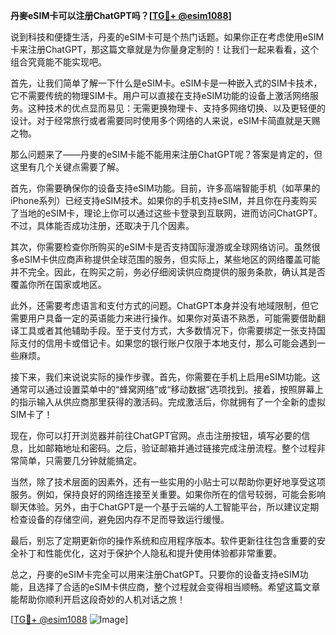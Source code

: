 **丹麥eSIM卡可以注册ChatGPT吗？[[TG💪+ @esim1088](https://t.me/s/esim1088)]**

说到科技和便捷生活，丹麦的eSIM卡可是个热门话题。如果你正在考虑使用eSIM卡来注册ChatGPT，那这篇文章就是为你量身定制的！让我们一起来看看，这个组合究竟能不能实现吧。

首先，让我们简单了解一下什么是eSIM卡。eSIM卡是一种嵌入式的SIM卡技术，它不需要传统的物理SIM卡。用户可以直接在支持eSIM功能的设备上激活网络服务。这种技术的优点显而易见：无需更换物理卡、支持多网络切换、以及更轻便的设计。对于经常旅行或者需要同时使用多个网络的人来说，eSIM卡简直就是天赐之物。

那么问题来了——丹麥的eSIM卡能不能用来注册ChatGPT呢？答案是肯定的，但这里有几个关键点需要了解。

首先，你需要确保你的设备支持eSIM功能。目前，许多高端智能手机（如苹果的iPhone系列）已经支持eSIM技术。如果你的手机支持eSIM，并且你在丹麦购买了当地的eSIM卡，理论上你可以通过这些卡登录到互联网，进而访问ChatGPT。不过，具体能否成功注册，还取决于几个因素。

其次，你需要检查你所购买的eSIM卡是否支持国际漫游或全球网络访问。虽然很多eSIM卡供应商声称提供全球范围的服务，但实际上，某些地区的网络覆盖可能并不完全。因此，在购买之前，务必仔细阅读供应商提供的服务条款，确认其是否覆盖你所在国家或地区。

此外，还需要考虑语言和支付方式的问题。ChatGPT本身并没有地域限制，但它需要用户具备一定的英语能力来进行操作。如果你对英语不熟悉，可能需要借助翻译工具或者其他辅助手段。至于支付方式，大多数情况下，你需要绑定一张支持国际支付的信用卡或借记卡。如果您的银行账户仅限于本地支付，那么可能会遇到一些麻烦。

接下来，我们来说说实际的操作步骤。首先，你需要在手机上启用eSIM功能。这通常可以通过设置菜单中的“蜂窝网络”或“移动数据”选项找到。接着，按照屏幕上的指示输入从供应商那里获得的激活码。完成激活后，你就拥有了一个全新的虚拟SIM卡了！

现在，你可以打开浏览器并前往ChatGPT官网。点击注册按钮，填写必要的信息，比如邮箱地址和密码。之后，验证邮箱并通过链接完成注册流程。整个过程非常简单，只需要几分钟就能搞定。

当然，除了技术层面的因素外，还有一些实用的小贴士可以帮助你更好地享受这项服务。例如，保持良好的网络连接至关重要。如果你所在的信号较弱，可能会影响聊天体验。另外，由于ChatGPT是一个基于云端的人工智能平台，所以建议定期检查设备的存储空间，避免因内存不足而导致运行缓慢。

最后，别忘了定期更新你的操作系统和应用程序版本。软件更新往往包含重要的安全补丁和性能优化，这对于保护个人隐私和提升使用体验都非常重要。

总之，丹麥的eSIM卡完全可以用来注册ChatGPT。只要你的设备支持eSIM功能，且选择了合适的eSIM卡供应商，整个过程就会变得相当顺畅。希望这篇文章能帮助你顺利开启这段奇妙的人机对话之旅！

[[TG💪+ @esim1088](https://t.me/s/esim1088) ![Image](https://i.postimg.cc/4NQfJmqS/Snipaste-2025-05-13-00-14-12.png)]